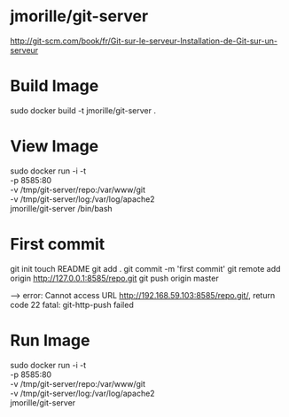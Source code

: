 jmorille/git-server
=========

http://git-scm.com/book/fr/Git-sur-le-serveur-Installation-de-Git-sur-un-serveur


# Build Image  
sudo docker build -t jmorille/git-server .
 

# View Image
sudo docker run -i -t \
 -p 8585:80 \
 -v /tmp/git-server/repo:/var/www/git \
 -v /tmp/git-server/log:/var/log/apache2 \
 jmorille/git-server /bin/bash

 # First commit
git init
touch README
git add .
git commit -m 'first commit'
git remote add origin http://127.0.0.1:8585/repo.git
git push origin master

--> 
error: Cannot access URL http://192.168.59.103:8585/repo.git/, return code 22
fatal: git-http-push failed


# Run Image
sudo docker run -i -t \
 -p 8585:80 \
 -v /tmp/git-server/repo:/var/www/git \
 -v /tmp/git-server/log:/var/log/apache2 \
 jmorille/git-server
 

